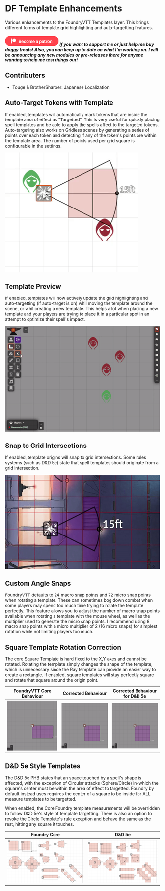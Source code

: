 # DF Template Enhancements

Various enhancements to the FoundryVTT Templates layer. This brings different forms of template grid highlighting and auto-targetting features.

##### [![become a patron](../.assets/patreon-image.png)](https://www.patreon.com/bePatron?u=46113583) If you want to support me or just help me buy doggy treats! Also, you can keep up to date on what I'm working on. I will be announcing any new modules or pre-releases there for anyone wanting to help me test things out!

## Contributers

- Touge & [BrotherSharper](https://github.com/BrotherSharper): Japanese Localization

## Auto-Target Tokens with Template

If enabled, templates will automatically mark tokens that are inside the template area of effect as "Targetted". This is very useful for quickly placing spell templates and be able to apply the spells affect to the targeted tokens. Auto-targeting also works on Gridless scenes by generating a series of points over each token and detecting if any of the token's points are within the template area. The number of points used per grid square is configurable in the settings.

![Auto-Target Tokens](../.assets/df-templates/auto-target.gif)

## Template Preview

If enabled, templates will now actively update the grid highlighting and auto-targetting (if auto-target is on) whil moving the template around the scene, or whil creating a new template. This helps a lot when placing a new template and your players are trying to place it in a particular spot in an attempt to optimize their spell's impact.

![Template Preview](../.assets/df-templates/template-preview.gif)

## Snap to Grid Intersections

If enabled, template origins will snap to grid intersections. Some rules systems (such as D&D 5e) state that spell templates should originate from a grid intersection.

![Grid Intersection Snapping](../.assets/df-templates/grid-intersect-snapping.gif)

## Custom Angle Snaps

FoundryVTT defaults to 24 macro snap points and 72 micro snap points when rotating a template. These can sometimes bog down combat when some players may spend too much time trying to rotate the template perfectly. This feature allows you to adjust the number of macro snap points available when rotating a template with the mouse wheel, as well as the multiplier used to generate the micro snap points. I recommend using 8 macro snap points with a micro multiplier of 2 (16 micro snaps) for simplest rotation while not limiting players too much.

## Square Template Rotation Correction

The core Square Template is hard fixed to the X,Y axes and cannot be rotated. Rotating the template simply changes the shape of the template, which is unnecessary since the Ray template can provide an easier way to create a rectangle. If enabled, square templates will stay perfectly square and rotate that square around the origin point.

|FoundryVTT Core Behaviour|Corrected Behaviour|Corrected Behaviour<br>for D&D 5e|
|:-:|:-:|:-:|
|![Core Behaviour](../.assets/df-templates/square-rotate-core.gif)|![Corrected Behaviour](../.assets/df-templates/square-rotate-corrected.gif)|![Corrected Behaviour for D&D 5e](../.assets/df-templates/square-rotate-corrected-5e.gif)|

## D&D 5e Style Templates

The D&D 5e PHB states that an space touched by a spell's shape is affected, with the exception of Circular attacks (Sphere/Circle) in-which the square's center must be within the area of effect to targetted. Foundry by default instead uses requires the center of a square to be inside for ALL measure templates to be targetted.

When enabled, the Core Foundry template measurements will be overridden to follow D&D 5e's style of template targetting. There is also an option to revoke the Circle Template's rule exception and behave the same as the rest, hitting any square it touches.

|Foundry Core|D&D 5e|
|:-:|:-:|
|![Foundry Core Templates](../.assets/df-templates/templates-core.png)|![D&D5e Style Templates](../.assets/df-templates/templates-dnd5e.png)|
